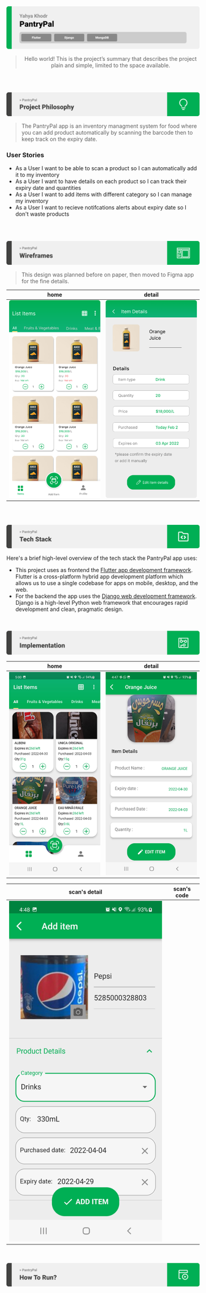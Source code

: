 <img src="screenshots/svgs/title1.svg"/>

<div align="center">

> Hello world! This is the project’s summary that describes the project plain and simple, limited to the space available. 


</div>

<br><br>


<img src="screenshots/svgs/title2.svg"/>

> The PantryPal app is an inventory managment system for food where you can add product automatically by scanning the barcode then to keep track on the expiry date.


### User Stories
- As a User I want to be able to scan a product so I can automatically add it to my inventory
- As a User I want to have details on each product so I can track their expiry date and quantities 
- As a User I want to add items with different category so I can manage my inventory
- As a User I want to recieve notifcations alerts about expiry date so I don't waste products

<br><br>

<img src="screenshots/svgs/title3.svg"/>

> This design was planned before on paper, then moved to Figma app for the fine details.

| home  | detail  |
| ----------------| -----|
| <img src="screenshots/wireframes/items.png"> |  <img src="screenshots/wireframes/detail.png">|

<br><br>

<img src="screenshots/svgs/title4.svg"/>

Here's a brief high-level overview of the tech stack the PantryPal app uses:

- This project uses as frontend the [Flutter app development framework](https://flutter.dev/). Flutter is a cross-platform hybrid app development platform which allows us to use a single codebase for apps on mobile, desktop, and the web.
- For the backend the app uses the [Django web development framework](https://www.djangoproject.com/). Django is a high-level Python web framework that encourages rapid development and clean, pragmatic design.

<br><br>
<img src="screenshots/svgs/title5.svg"/>

| home  | detail  | 
| ----------------| -----|
| <img src="screenshots/images/items_page.jpg"> |  <img src="screenshots/images/detail_page.jpg">|  

| scan's detail  | scan's code  | 
| ----------------| -----|
| <img src="screenshots/images/scan_page.jpg" > |  



<br><br>
<img src="screenshots/svgs/title6.svg"/>